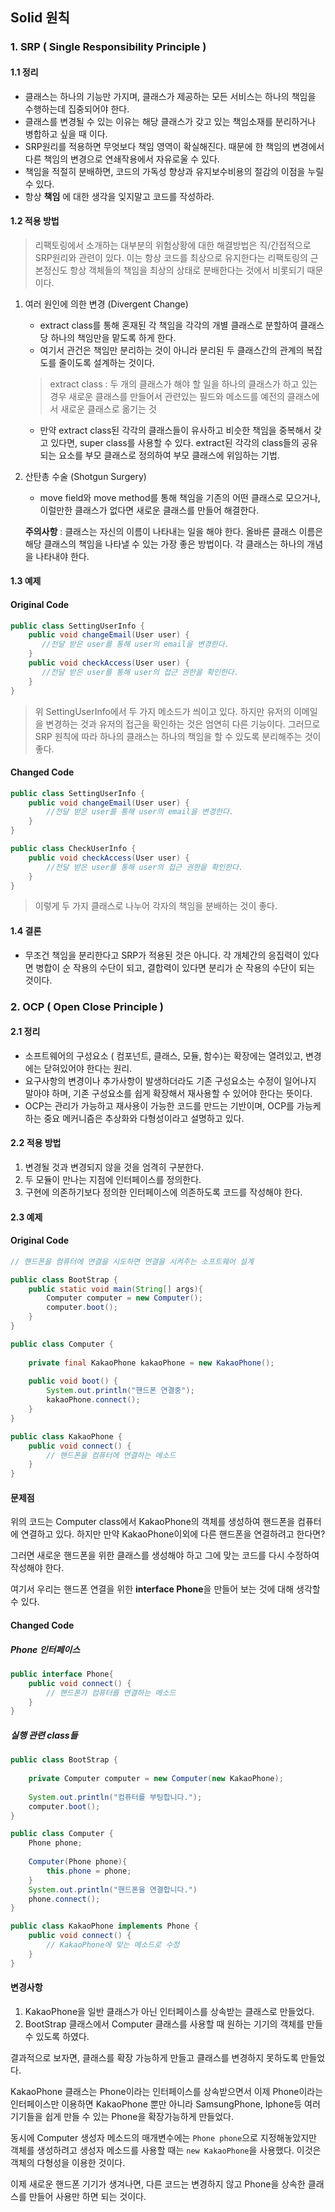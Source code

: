 ## Solid 원칙 

### 1. SRP ( Single Responsibility Principle )

#### 1.1 정리

* 클래스는 하나의 기능만 가지며, 클래스가 제공하는 모든 서비스는 하나의 책임을 수행하는데 집중되어야 한다. 
* 클래스를 변경될 수 있는 이유는 해당 클래스가 갖고 있는 책임소재를 분리하거나 병합하고 싶을 때 이다. 
* SRP원리를 적용하면 무엇보다 책임 영역이 확실해진다. 때문에 한 책임의 변경에서 다른 책임의 변경으로 연쇄작용에서 자유로울 수 있다. 
* 책임을 적절히 분배하면, 코드의 가독성 향상과 유지보수비용의 절감의 이점을 누릴 수 있다. 
* 항상 **책임** 에 대한 생각을 잊지말고 코드를 작성하라.

####  1.2 적용 방법 

> 리팩토링에서 소개하는 대부분의 위험상황에 대한 해결방법은 직/간접적으로 SRP원리와 관련이 있다. 이는 항상 코드를 최상으로 유지한다는 리팩토링의 근본정신도 항상 객체들의 책임을 최상의 상태로 분배한다는 것에서 비롯되기 때문이다. 

1. 여러 원인에 의한 변경 (Divergent Change)

   * extract class를 통해 혼재된 각 책임을 각각의 개별 클래스로 분할하여 클래스 당 하나의 책임만을 맡도록 하게 한다. 
   * 여기서 관건은 책임만 분리하는 것이 아니라 분리된 두 클래스간의 관계의 복잡도를 줄이도록 설계하는 것이다. 

   > extract class : 두 개의 클래스가 해야 할 일을 하나의 클래스가 하고 있는 경우 새로운 클래스를 만들어서 관련있는 필드와 메소드를 예전의 클래스에서 새로운 클래스로 옮기는 것 

   * 만약 extract class된 각각의 클래스들이 유사하고 비슷한 책임을 중복해서 갖고 있다면, super class를 사용할 수 있다. extract된 각각의 class들의 공유되는 요소를 부모 클래스로 정의하여 부모 클래스에 위임하는 기법. 

2. 산탄총 수술 (Shotgun Surgery)

   * move field와 move method를 통해 책임을 기존의 어떤 클래스로 모으거나, 이럴만한 클래스가 없다면 새로운 클래스를 만들어 해결한다. 

   **주의사항** : 클래스는 자신의 이름이 나타내는 일을 해야 한다. 올바른 클래스 이름은 해당 클래스의 책임을 나타낼 수 있는 가장 좋은 방법이다. 각 클래스는 하나의 개념을 나타내야 한다. 

#### 1.3 예제

#### Original Code 

```java
public class SettingUserInfo {
    public void changeEmail(User user) {
       //전달 받은 user를 통해 user의 email을 변경한다.  
    }
    public void checkAccess(User user) {
       //전달 받은 user를 통해 user의 접근 권한을 확인한다.    
    }
}
```

> 위 SettingUserInfo에서 두 가지 메소드가 씌이고 있다. 하지만 유저의 이메일을 변경하는 것과 유저의 접근을 확인하는 것은 엄연히 다른 기능이다. 그러므로 SRP 원칙에 따라 하나의 클래스는 하나의 책임을 할 수 있도록 분리해주는 것이 좋다. 

#### Changed Code

```java
public class SettingUserInfo {
    public void changeEmail(User user) {
        //전달 받은 user를 통해 user의 email을 변경한다.
    }
}

public class CheckUserInfo {
    public void checkAccess(User user) {
        //전달 받은 user를 통해 user의 접근 권한을 확인한다.
    }
}
```

> 이렇게 두 가지 클래스로 나누어 각자의 책임을 분배하는 것이 좋다. 

#### 1.4 결론

* 무조건 책임을 분리한다고 SRP가 적용된 것은 아니다. 각 개체간의 응집력이 있다면 병합이 순 작용의 수단이 되고, 결합력이 있다면 분리가 순 작용의 수단이 되는 것이다. 



### 2. OCP ( Open Close Principle )

#### 2.1 정리 

* 소프트웨어의 구성요소 ( 컴포넌트, 클래스, 모듈, 함수)는 확장에는 열려있고, 변경에는 닫혀있어야 한다는 원리.
* 요구사항의 변경이나 추가사항이 발생하더라도 기존 구성요소는 수정이 일어나지 말아야 하며, 기존 구성요소를 쉽게 확장해서 재사용할 수 있어야 한다는 뜻이다. 
* OCP는 관리가 가능하고 재사용이 가능한 코드를 만드는 기반이며, OCP를 가능케 하는 중요 메커니즘은 추상화와 다형성이라고 설명하고 있다. 

#### 2.2 적용 방법 

1. 변경될 것과 변경되지 않을 것을 엄격히 구분한다. 
2. 두 모듈이 만나는 지점에 인터페이스를 정의한다. 
3. 구현에 의존하기보다 정의한 인터페이스에 의존하도록 코드를 작성해야 한다. 

#### 2.3 예제 

#### Original Code

```java
// 핸드폰을 컴퓨터에 연결을 시도하면 연결을 시켜주는 소프트웨어 설계 

public class BootStrap {
    public static void main(String[] args){
        Computer computer = new Computer();			
        computer.boot();
    }
}

public class Computer {
    
    private final KakaoPhone kakaoPhone = new KakaoPhone();
    
    public void boot() {
    	System.out.println("핸드폰 연결중");
        kakaoPhone.connect();
    }
}

public class KakaoPhone {
    public void connect() {
        // 핸드폰을 컴퓨터에 연결하는 메소드 
    }
}
```

#### 문제점

위의 코드는 Computer class에서 KakaoPhone의 객체를 생성하여 핸드폰을 컴퓨터에 연결하고 있다. 하지만 만약 KakaoPhone이외에 다른 핸드폰을 연결하려고 한다면? 

그러면 새로운 핸드폰을 위한 클래스를 생성해야 하고 그에 맞는 코드를 다시 수정하여 작성해야 한다. 

여기서 우리는 핸드폰 연결을 위한 **interface Phone**을 만들어 보는 것에 대해 생각할 수 있다.

#### Changed Code

##### Phone 인터페이스 

```java
public interface Phone{
    public void connect() {
        // 핸드폰가 컴퓨터를 연결하는 메소드 
    }
}
```



##### 실행 관련 class들 

```java
public class BootStrap {
 
    private Computer computer = new Computer(new KakaoPhone);
    
    System.out.println("컴퓨터를 부팅합니다.");
    computer.boot();
}

public class Computer {
    Phone phone;
    
    Computer(Phone phone){
        this.phone = phone;
    }
   	System.out.println("핸드폰을 연결합니다.")
    phone.connect();
}

public class KakaoPhone implements Phone {
    public void connect() {
        // KakaoPhone에 맞는 메소드로 수정
    }
}
```

#### 변경사항 

1. KakaoPhone을 일반 클래스가 아닌 인터페이스를 상속받는 클래스로 만들었다. 
2. BootStrap 클래스에서 Computer 클래스를 사용할 때 원하는 기기의 객체를 만들 수 있도록 하였다. 

결과적으로 보자면, 클래스를 확장 가능하게 만들고 클래스를 변경하지 못하도록 만들었다. 

KakaoPhone 클래스는 Phone이라는 인터페이스를 상속받으면서 이제 Phone이라는 인터페이스만 이용하면 KakaoPhone 뿐만 아니라 SamsungPhone, Iphone등 여러 기기들을 쉽게 만들 수 있는 Phone을 확장가능하게 만들었다. 

동시에 Computer 생성자 메소드의 매개변수에는  `Phone phone`으로 지정해놓았지만 객체를 생성하려고 생성자 메소드를 사용할 때는 `new KakaoPhone`을 사용했다. 이것은 객체의 다형성을 이용한 것이다. 

이제 새로운 핸드폰 기기가 생겨나면, 다른 코드는 변경하지 않고  Phone을 상속한 클래스를 만들어 사용만 하면 되는 것이다. 

####  